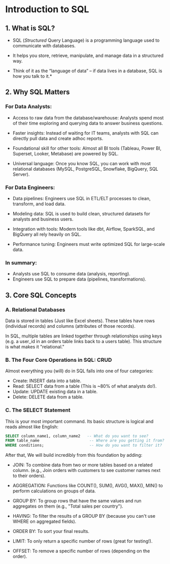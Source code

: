 # Introduction to SQL

## 1. What is SQL?
- SQL (*Structured* Query Language) is a programming language used to communicate with databases.

- It helps you store, retrieve, manipulate, and manage data in a structured way.

* Think of it as the “language of data” – if data lives in a database, SQL is how you talk to it.*

## 2. Why SQL Matters
### For Data Analysts:
- Access to raw data from the database/warehouse: Analysts spend most of their time exploring and querying data to answer business questions.

- Faster insights: Instead of waiting for IT teams, analysts with SQL can directly pull data and create adhoc reports.

- Foundational skill for other tools: Almost all BI tools (Tableau, Power BI, Superset, Looker, Metabase) are powered by SQL.

- Universal language: Once you know SQL, you can work with most relational databases (MySQL, PostgreSQL, Snowflake, BigQuery, SQL Server).

### For Data Engineers:
- Data pipelines: Engineers use SQL in ETL/ELT processes to clean, transform, and load data.

- Modeling data: SQL is used to build clean, structured datasets for analysts and business users.

- Integration with tools: Modern tools like dbt, Airflow, SparkSQL, and BigQuery all rely heavily on SQL.

- Performance tuning: Engineers must write optimized SQL for large-scale data.

### In summary:

- Analysts use SQL to consume data (analysis, reporting).
- Engineers use SQL to prepare data (pipelines, transformations).


## 3. Core SQL Concepts

### A. Relational Databases 
Data is stored in tables (Just like Excel sheets). These tables have rows (individual records) and columns (attributes of those records). 

In SQL, multiple tables are linked together through relationships using keys (e.g. a user_id in an orders table links back to a users table). This structure is what makes it "relational."


### B. The Four Core Operations in SQL: CRUD
Almost everything you (will) do in SQL falls into one of four categories:

- Create: INSERT data into a table.
- Read: SELECT data from a table (This is ~80% of what analysts do!).
- Update: UPDATE existing data in a table.
- Delete: DELETE data from a table.


### C. The SELECT Statement
This is your most important command. Its basic structure is logical and reads almost like English:
```sql
SELECT column_name1, column_name2   -- What do you want to see?
FROM table_name                      -- Where are you getting it from?
WHERE conditions;                    -- How do you want to filter it?
``` 

After that, We will build incredibly from this foundation by adding:

- JOIN: To combine data from two or more tables based on a related column. (e.g., Join orders with customers to see customer names next to their orders).

- AGGREGATION: Functions like COUNT(), SUM(), AVG(), MAX(), MIN() to perform calculations on groups of data.

- GROUP BY: To group rows that have the same values and run aggregates on them (e.g., "Total sales per country").

- HAVING: To filter the results of a GROUP BY (because you can't use WHERE on aggregated fields).

- ORDER BY: To sort your final results.

- LIMIT: To only return a specific number of rows (great for testing!).

- OFFSET: To remove a specific number of rows (depending on the order).

